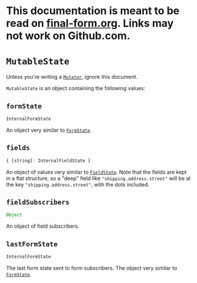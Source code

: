 # This documentation is meant to be read on [final-form.org](https://final-form.org/docs/final-form/types/MutableState). Links may not work on Github.com.

# `MutableState`

Unless you're writing a [`Mutator`](Mutator), ignore this document.

`MutableState` is an object containing the following values:

## `formState`

```ts
InternalFormState
```

An object very similar to [`FormState`](FormState).

## `fields`

```ts
{ [string]: InternalFieldState }`
```

An object of values very similar to [`FieldState`](FieldState). Note that the fields are kept in a flat structure, so a "deep" field like `"shipping.address.street"` will be at the key `"shipping.address.street"`, with the dots included.

## `fieldSubscribers`

```ts
Object
```

An object of field subscribers.

## `lastFormState`

```ts
InternalFormState
```

The last form state sent to form subscribers. The object very similar to [`FormState`](FormState).

